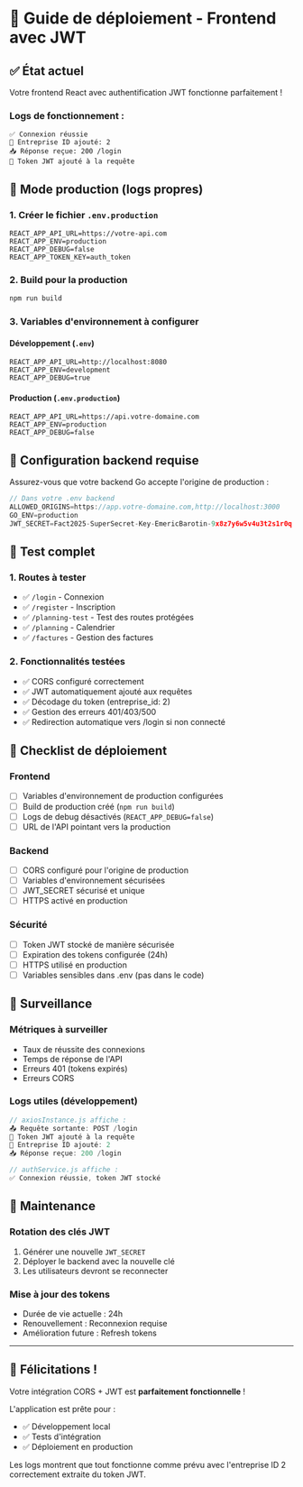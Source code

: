 # 🚀 Guide de déploiement - Frontend avec JWT

## ✅ État actuel

Votre frontend React avec authentification JWT fonctionne parfaitement ! 

### Logs de fonctionnement :
```
✅ Connexion réussie
🏢 Entreprise ID ajouté: 2
📥 Réponse reçue: 200 /login
🔑 Token JWT ajouté à la requête
```

## 🧹 Mode production (logs propres)

### 1. Créer le fichier `.env.production`
```env
REACT_APP_API_URL=https://votre-api.com
REACT_APP_ENV=production
REACT_APP_DEBUG=false
REACT_APP_TOKEN_KEY=auth_token
```

### 2. Build pour la production
```bash
npm run build
```

### 3. Variables d'environnement à configurer

#### Développement (`.env`)
```env
REACT_APP_API_URL=http://localhost:8080
REACT_APP_ENV=development
REACT_APP_DEBUG=true
```

#### Production (`.env.production`)
```env
REACT_APP_API_URL=https://api.votre-domaine.com
REACT_APP_ENV=production
REACT_APP_DEBUG=false
```

## 🔧 Configuration backend requise

Assurez-vous que votre backend Go accepte l'origine de production :

```go
// Dans votre .env backend
ALLOWED_ORIGINS=https://app.votre-domaine.com,http://localhost:3000
GO_ENV=production
JWT_SECRET=Fact2025-SuperSecret-Key-EmericBarotin-9x8z7y6w5v4u3t2s1r0q
```

## 🧪 Test complet

### 1. Routes à tester
- ✅ `/login` - Connexion
- ✅ `/register` - Inscription
- ✅ `/planning-test` - Test des routes protégées
- ✅ `/planning` - Calendrier
- ✅ `/factures` - Gestion des factures

### 2. Fonctionnalités testées
- ✅ CORS configuré correctement
- ✅ JWT automatiquement ajouté aux requêtes
- ✅ Décodage du token (entreprise_id: 2)
- ✅ Gestion des erreurs 401/403/500
- ✅ Redirection automatique vers /login si non connecté

## 🎯 Checklist de déploiement

### Frontend
- [ ] Variables d'environnement de production configurées
- [ ] Build de production créé (`npm run build`)
- [ ] Logs de debug désactivés (`REACT_APP_DEBUG=false`)
- [ ] URL de l'API pointant vers la production

### Backend
- [ ] CORS configuré pour l'origine de production
- [ ] Variables d'environnement sécurisées
- [ ] JWT_SECRET sécurisé et unique
- [ ] HTTPS activé en production

### Sécurité
- [ ] Token JWT stocké de manière sécurisée
- [ ] Expiration des tokens configurée (24h)
- [ ] HTTPS utilisé en production
- [ ] Variables sensibles dans .env (pas dans le code)

## 🚨 Surveillance

### Métriques à surveiller
- Taux de réussite des connexions
- Temps de réponse de l'API
- Erreurs 401 (tokens expirés)
- Erreurs CORS

### Logs utiles (développement)
```javascript
// axiosInstance.js affiche :
📤 Requête sortante: POST /login
🔑 Token JWT ajouté à la requête  
🏢 Entreprise ID ajouté: 2
📥 Réponse reçue: 200 /login

// authService.js affiche :
✅ Connexion réussie, token JWT stocké
```

## 🔄 Maintenance

### Rotation des clés JWT
1. Générer une nouvelle `JWT_SECRET`
2. Déployer le backend avec la nouvelle clé
3. Les utilisateurs devront se reconnecter

### Mise à jour des tokens
- Durée de vie actuelle : 24h
- Renouvellement : Reconnexion requise
- Amélioration future : Refresh tokens

---

## 🎉 Félicitations !

Votre intégration CORS + JWT est **parfaitement fonctionnelle** ! 

L'application est prête pour :
- ✅ Développement local
- ✅ Tests d'intégration  
- ✅ Déploiement en production

Les logs montrent que tout fonctionne comme prévu avec l'entreprise ID 2 correctement extraite du token JWT.
